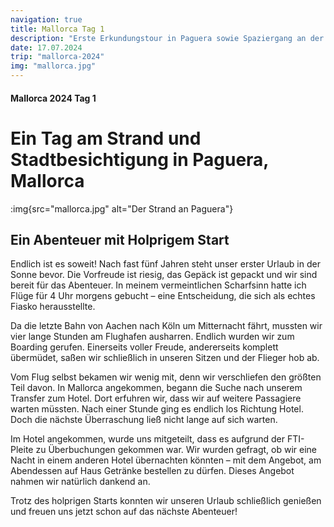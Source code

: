 ```yaml
---
navigation: true
title: Mallorca Tag 1
description: "Erste Erkundungstour in Paguera sowie Spaziergang an der Küste"
date: 17.07.2024
trip: "mallorca-2024"
img: "mallorca.jpg"
---
```


#### Mallorca 2024 Tag 1

# Ein Tag am Strand und Stadtbesichtigung in Paguera, Mallorca

:img{src="mallorca.jpg" alt="Der Strand an Paguera"} 

## Ein Abenteuer mit Holprigem Start

Endlich ist es soweit! Nach fast fünf Jahren steht unser erster Urlaub in der Sonne bevor. Die
Vorfreude ist riesig, das Gepäck ist gepackt und wir sind bereit für das Abenteuer. In meinem
vermeintlichen Scharfsinn hatte ich Flüge für 4 Uhr morgens gebucht – eine Entscheidung, die sich
als echtes Fiasko herausstellte.

Da die letzte Bahn von Aachen nach Köln um Mitternacht fährt, mussten wir vier lange Stunden am
Flughafen ausharren. Endlich wurden wir zum Boarding gerufen. Einerseits voller Freude, andererseits
komplett übermüdet, saßen wir schließlich in unseren Sitzen und der Flieger hob ab.

Vom Flug selbst bekamen wir wenig mit, denn wir verschliefen den größten Teil davon. In Mallorca
angekommen, begann die Suche nach unserem Transfer zum Hotel. Dort erfuhren wir, dass wir auf
weitere Passagiere warten müssten. Nach einer Stunde ging es endlich los Richtung Hotel. Doch die
nächste Überraschung ließ nicht lange auf sich warten.

Im Hotel angekommen, wurde uns mitgeteilt, dass es aufgrund der FTI-Pleite zu Überbuchungen gekommen
war. Wir wurden gefragt, ob wir eine Nacht in einem anderen Hotel übernachten könnten – mit dem
Angebot, am Abendessen auf Haus Getränke bestellen zu dürfen. Dieses Angebot nahmen wir natürlich
dankend an.

Trotz des holprigen Starts konnten wir unseren Urlaub schließlich genießen und freuen uns jetzt
schon auf das nächste Abenteuer!